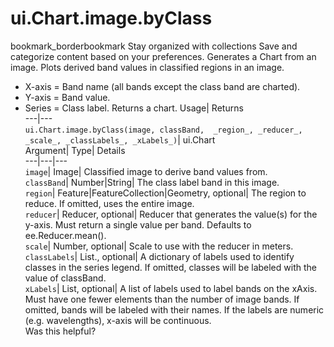  
#  ui.Chart.image.byClass 
bookmark_borderbookmark Stay organized with collections  Save and categorize content based on your preferences.
Generates a Chart from an image. Plots derived band values in classified regions in an image. 
- X-axis = Band name (all bands except the class band are charted).
- Y-axis = Band value.
- Series = Class label.
Returns a chart.
Usage| Returns  
---|---  
`ui.Chart.image.byClass(image, classBand,  _region_, _reducer_, _scale_, _classLabels_, _xLabels_)`| ui.Chart  
Argument| Type| Details  
---|---|---  
`image`| Image| Classified image to derive band values from.  
`classBand`| Number|String| The class label band in this image.  
`region`| Feature|FeatureCollection|Geometry, optional| The region to reduce. If omitted, uses the entire image.  
`reducer`| Reducer, optional| Reducer that generates the value(s) for the y-axis. Must return a single value per band. Defaults to ee.Reducer.mean().  
`scale`| Number, optional| Scale to use with the reducer in meters.  
`classLabels`| List., optional| A dictionary of labels used to identify classes in the series legend. If omitted, classes will be labeled with the value of classBand.  
`xLabels`| List, optional| A list of labels used to label bands on the xAxis. Must have one fewer elements than the number of image bands. If omitted, bands will be labeled with their names. If the labels are numeric (e.g. wavelengths), x-axis will be continuous.  
Was this helpful?

